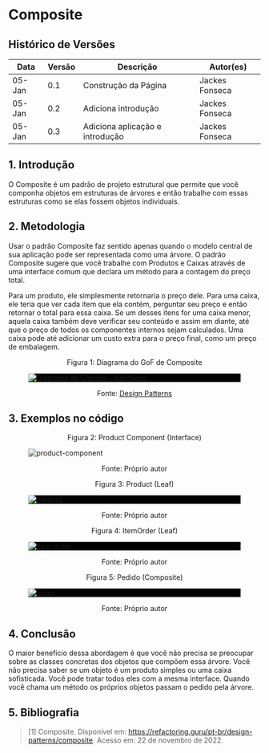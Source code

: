 # Composite

## Histórico de Versões

| Data   | Versão | Descrição                       | Autor(es)      |
| ------ | ------ | ------------------------------- | -------------- |
| 05-Jan | 0.1    | Construção da Página            | Jackes Fonseca |
| 05-Jan | 0.2    | Adiciona introdução             | Jackes Fonseca |
| 05-Jan | 0.3    | Adiciona aplicação e introdução | Jackes Fonseca |

## 1. Introdução

O Composite é um padrão de projeto estrutural que permite que você componha objetos em estruturas de árvores e então trabalhe com essas estruturas como se elas fossem objetos individuais.

## 2. Metodologia

Usar o padrão Composite faz sentido apenas quando o modelo central de sua aplicação pode ser representada como uma árvore. O padrão Composite sugere que você trabalhe com Produtos e Caixas através de uma interface comum que declara um método para a contagem do preço total.

Para um produto, ele simplesmente retornaria o preço dele. Para uma caixa, ele teria que ver cada item que ela contém, perguntar seu preço e então retornar o total para essa caixa. Se um desses itens for uma caixa menor, aquela caixa também deve verificar seu conteúdo e assim em diante, até que o preço de todos os componentes internos sejam calculados. Uma caixa pode até adicionar um custo extra para o preço final, como um preço de embalagem.

<figure>
  <figcaption style="text-align: center !important">
    Figura 1: Diagrama do GoF de Composite
  </figcaption>

  <div style="background-color:#000">

  ![Diagrama de Classes - Interfaces](https://user-images.githubusercontent.com/53023400/210824670-121c6f87-b86f-4e03-986f-d0d3561e1d90.png)

  </div>

  <figcaption style="text-align: center !important">
    Fonte: <a href="https://refactoring.guru/pt-br/design-patterns/composite">Design Patterns</a>
  </figcaption>
</figure>

## 3. Exemplos no código

<figure>
  <figcaption style="text-align: center !important">
    Figura 2: Product Component (Interface)
  </figcaption>

  ![product-component](https://user-images.githubusercontent.com/53023400/210824976-6945254d-7c41-468e-877b-32f01277dee4.png)

  <figcaption style="text-align: center !important">
    Fonte: Próprio autor
  </figcaption>
</figure>

<figure>
  <figcaption style="text-align: center !important">
    Figura 3: Product (Leaf)
  </figcaption>

  <div style="background-color:#000">

  ![product](https://user-images.githubusercontent.com/53023400/210825985-ddbed8fa-0ef1-47b3-b895-43fea66234b6.png)

  </div>

  <figcaption style="text-align: center !important">
    Fonte: Próprio autor
  </figcaption>
</figure>


<figure>
  <figcaption style="text-align: center !important">
    Figura 4: ItemOrder (Leaf)
  </figcaption>

  <div style="background-color:#000">

  
![item-order](https://user-images.githubusercontent.com/53023400/210826226-5f518d99-53a5-4749-9063-91945c461cbb.png)

  </div>

  <figcaption style="text-align: center !important">
    Fonte: Próprio autor
  </figcaption>
</figure>

<figure>
  <figcaption style="text-align: center !important">
    Figura 5: Pedido (Composite)
  </figcaption>

  <div style="background-color:#000">

  ![order](https://user-images.githubusercontent.com/53023400/210826789-02ae71a6-ab05-4b24-8ae2-d92985464217.png)

  </div>

  <figcaption style="text-align: center !important">
    Fonte: Próprio autor
  </figcaption>
</figure>

## 4. Conclusão
O maior benefício dessa abordagem é que você não precisa se preocupar sobre as classes concretas dos objetos que compõem essa árvore. Você não precisa saber se um objeto é um produto simples ou uma caixa sofisticada. Você pode tratar todos eles com a mesma interface. Quando você chama um método os próprios objetos passam o pedido pela árvore.

## 5. Bibliografia
> [1] Composite. Disponível em: <https://refactoring.guru/pt-br/design-patterns/composite>. Acesso em: 22 de novembro de 2022.
